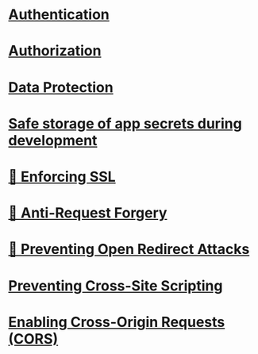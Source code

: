 # [Authentication](authentication/toc.md)
# [Authorization](authorization/toc.md)
# [Data Protection](data-protection/toc.md)
# [Safe storage of app secrets during development](app-secrets.md)
# [🔧 Enforcing SSL](enforcing-ssl.md)
# [🔧 Anti-Request Forgery](anti-request-forgery.md)
# [🔧 Preventing Open Redirect Attacks](open-redirect.md)
# [Preventing Cross-Site Scripting](cross-site-scripting.md)
# [Enabling Cross-Origin Requests (CORS)](cors.md)
